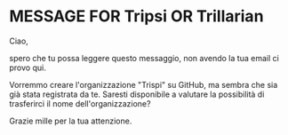 # MESSAGE FOR Tripsi OR Trillarian

Ciao,

spero che tu possa leggere questo messaggio, non avendo la tua email ci provo qui.

Vorremmo creare l'organizzazione "Trispi" su GitHub, ma sembra che sia già stata registrata da te. Saresti disponibile a valutare la possibilità di trasferirci il nome dell'organizzazione?

Grazie mille per la tua attenzione.
